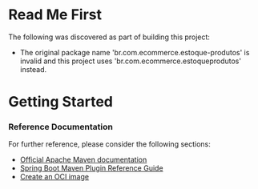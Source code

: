 # Read Me First
The following was discovered as part of building this project:

* The original package name 'br.com.ecommerce.estoque-produtos' is invalid and this project uses 'br.com.ecommerce.estoqueprodutos' instead.

# Getting Started

### Reference Documentation
For further reference, please consider the following sections:

* [Official Apache Maven documentation](https://maven.apache.org/guides/index.html)
* [Spring Boot Maven Plugin Reference Guide](https://docs.spring.io/spring-boot/docs/2.4.0/maven-plugin/reference/html/)
* [Create an OCI image](https://docs.spring.io/spring-boot/docs/2.4.0/maven-plugin/reference/html/#build-image)

